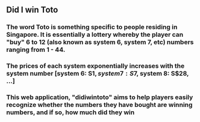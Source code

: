 ## Did I win Toto

### The word Toto is something specific to people residing in Singapore. It is essentially a lottery whereby the player can "buy" 6 to 12 (also known as system 6, system 7, etc) numbers ranging from 1 - 44.

### The prices of each system exponentially increases with the system number [system 6: S$1, system 7: S$7, system 8: S$28, ...]

### This web application, "didiwintoto" aims to help players easily recognize whether the numbers they have bought are winning numbers, and if so, how much did they win
